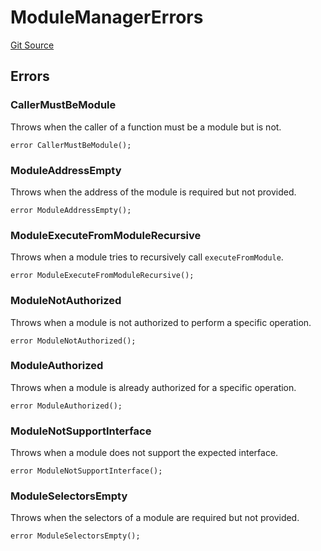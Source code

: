 # ModuleManagerErrors
[Git Source](https://github.com/TrueWallet/contracts/blob/5a052bc82f5ecbfdc3b7fb992a66fa5b770bcc4b/src/common/Errors.sol)


## Errors
### CallerMustBeModule
Throws when the caller of a function must be a module but is not.


```solidity
error CallerMustBeModule();
```

### ModuleAddressEmpty
Throws when the address of the module is required but not provided.


```solidity
error ModuleAddressEmpty();
```

### ModuleExecuteFromModuleRecursive
Throws when a module tries to recursively call `executeFromModule`.


```solidity
error ModuleExecuteFromModuleRecursive();
```

### ModuleNotAuthorized
Throws when a module is not authorized to perform a specific operation.


```solidity
error ModuleNotAuthorized();
```

### ModuleAuthorized
Throws when a module is already authorized for a specific operation.


```solidity
error ModuleAuthorized();
```

### ModuleNotSupportInterface
Throws when a module does not support the expected interface.


```solidity
error ModuleNotSupportInterface();
```

### ModuleSelectorsEmpty
Throws when the selectors of a module are required but not provided.


```solidity
error ModuleSelectorsEmpty();
```

